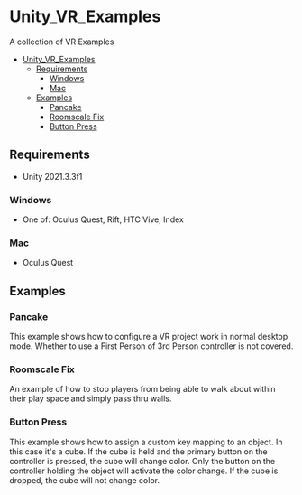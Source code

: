 # Unity_VR_Examples

A collection of VR Examples

- [Unity_VR_Examples](#unity_vr_examples)
  - [Requirements](#requirements)
    - [Windows](#windows)
    - [Mac](#mac)
  - [Examples](#examples)
    - [Pancake](#pancake)
    - [Roomscale Fix](#roomscale-fix)
    - [Button Press](#button-press)

## Requirements

- Unity 2021.3.3f1

### Windows

- One of: Oculus Quest, Rift, HTC Vive, Index

### Mac

- Oculus Quest

## Examples

### Pancake

This example shows how to configure a VR project work in normal desktop mode.  Whether to use a First Person of 3rd Person controller is not covered.

### Roomscale Fix

An example of how to stop players from being able to walk about within their play space and simply pass thru walls.

### Button Press

This example shows how to assign a custom key mapping to an object.  In this case it's a cube.  If the cube is held and the primary button on the controller is pressed, the cube will change color.  Only the button on the controller holding the object will activate the color change.  If the cube is dropped, the cube will not change color.

